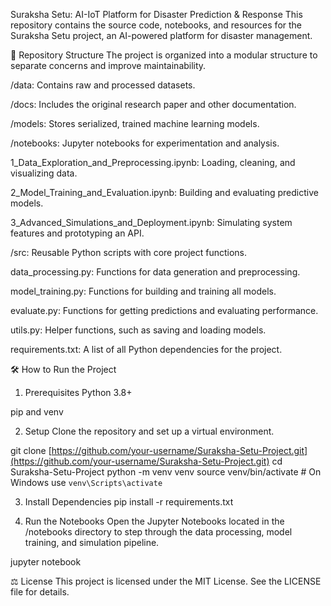 Suraksha Setu: AI-IoT Platform for Disaster Prediction & Response
This repository contains the source code, notebooks, and resources for the Suraksha Setu project, an AI-powered platform for disaster management.

📂 Repository Structure
The project is organized into a modular structure to separate concerns and improve maintainability.

/data: Contains raw and processed datasets.

/docs: Includes the original research paper and other documentation.

/models: Stores serialized, trained machine learning models.

/notebooks: Jupyter notebooks for experimentation and analysis.

1_Data_Exploration_and_Preprocessing.ipynb: Loading, cleaning, and visualizing data.

2_Model_Training_and_Evaluation.ipynb: Building and evaluating predictive models.

3_Advanced_Simulations_and_Deployment.ipynb: Simulating system features and prototyping an API.

/src: Reusable Python scripts with core project functions.

data_processing.py: Functions for data generation and preprocessing.

model_training.py: Functions for building and training all models.

evaluate.py: Functions for getting predictions and evaluating performance.

utils.py: Helper functions, such as saving and loading models.

requirements.txt: A list of all Python dependencies for the project.

🛠️ How to Run the Project
1. Prerequisites
Python 3.8+

pip and venv

2. Setup
Clone the repository and set up a virtual environment.

git clone [https://github.com/your-username/Suraksha-Setu-Project.git](https://github.com/your-username/Suraksha-Setu-Project.git)
cd Suraksha-Setu-Project
python -m venv venv
source venv/bin/activate  # On Windows use `venv\Scripts\activate`

3. Install Dependencies
pip install -r requirements.txt

4. Run the Notebooks
Open the Jupyter Notebooks located in the /notebooks directory to step through the data processing, model training, and simulation pipeline.

jupyter notebook

⚖️ License
This project is licensed under the MIT License. See the LICENSE file for details.
